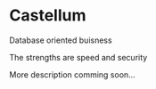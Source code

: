 # Castellum

Database oriented buisness

The strengths are speed and security

More description comming soon...
